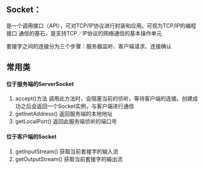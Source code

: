 ## Socket：
是一个调用接口（API），可对TCP/IP协议进行封装和应用。可视为TCP/IP的编程接口
通信的基石，是支持TCP／IP协议的网络通信的基本操作单元

套接字之间的连接分为三个步骤：服务器监听、客户端请求、连接确认

## 常用类
#### 位于服务端的ServerSocket
1. accept()方法
调用此方法时，会阻塞当前的侦听，等待客户端的连接。创建成功之后会返回一个Socket实例，与客户端进行通信
2. getInetAddress()
返回服务端的本地地址
3. getLocalPort()
返回此服务端侦听的端口号

#### 位于客户端的Socket
1. getInputStream()
获取当前套接字的输入流
2. getOutputStream()
获取当前套接字的输出流
